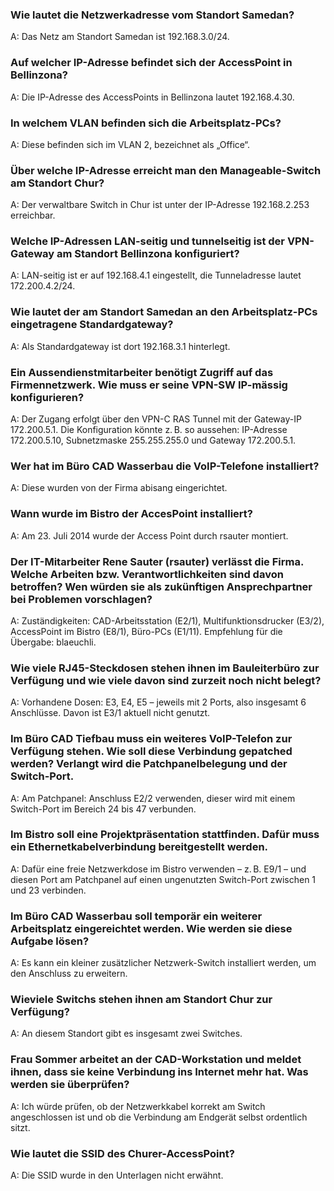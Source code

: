 ### Wie lautet die Netzwerkadresse vom Standort Samedan?
A: Das Netz am Standort Samedan ist 192.168.3.0/24.

### Auf welcher IP-Adresse befindet sich der AccessPoint in Bellinzona?
A: Die IP-Adresse des AccessPoints in Bellinzona lautet 192.168.4.30.

### In welchem VLAN befinden sich die Arbeitsplatz-PCs?
A: Diese befinden sich im VLAN 2, bezeichnet als „Office“.

### Über welche IP-Adresse erreicht man den Manageable-Switch am Standort Chur?
A: Der verwaltbare Switch in Chur ist unter der IP-Adresse 192.168.2.253 erreichbar.

### Welche IP-Adressen LAN-seitig und tunnelseitig ist der VPN-Gateway am Standort Bellinzona konfiguriert?
A: LAN-seitig ist er auf 192.168.4.1 eingestellt, die Tunneladresse lautet 172.200.4.2/24.

### Wie lautet der am Standort Samedan an den Arbeitsplatz-PCs eingetragene Standardgateway?
A: Als Standardgateway ist dort 192.168.3.1 hinterlegt.

### Ein Aussendienstmitarbeiter benötigt Zugriff auf das Firmennetzwerk. Wie muss er seine VPN-SW IP-mässig konfigurieren?
A: Der Zugang erfolgt über den VPN-C RAS Tunnel mit der Gateway-IP 172.200.5.1. Die Konfiguration könnte z. B. so aussehen: IP-Adresse 172.200.5.10, Subnetzmaske 255.255.255.0 und Gateway 172.200.5.1.

### Wer hat im Büro CAD Wasserbau die VoIP-Telefone installiert?
A: Diese wurden von der Firma abisang eingerichtet.

### Wann wurde im Bistro der AccesPoint installiert?
A: Am 23. Juli 2014 wurde der Access Point durch rsauter montiert.

### Der IT-Mitarbeiter Rene Sauter (rsauter) verlässt die Firma. Welche Arbeiten bzw. Verantwortlichkeiten sind davon betroffen? Wen würden sie als zukünftigen Ansprechpartner bei Problemen vorschlagen?
A: Zuständigkeiten: CAD-Arbeitsstation (E2/1), Multifunktionsdrucker (E3/2), AccessPoint im Bistro (E8/1), Büro-PCs (E1/11). Empfehlung für die Übergabe: blaeuchli.

### Wie viele RJ45-Steckdosen stehen ihnen im Bauleiterbüro zur Verfügung und wie viele davon sind zurzeit noch nicht belegt?
A: Vorhandene Dosen: E3, E4, E5 – jeweils mit 2 Ports, also insgesamt 6 Anschlüsse. Davon ist E3/1 aktuell nicht genutzt.

### Im Büro CAD Tiefbau muss ein weiteres VoIP-Telefon zur Verfügung stehen. Wie soll diese Verbindung gepatched werden? Verlangt wird die Patchpanelbelegung und der Switch-Port.
A: Am Patchpanel: Anschluss E2/2 verwenden, dieser wird mit einem Switch-Port im Bereich 24 bis 47 verbunden.

### Im Bistro soll eine Projektpräsentation stattfinden. Dafür muss ein Ethernetkabelverbindung bereitgestellt werden.
A: Dafür eine freie Netzwerkdose im Bistro verwenden – z. B. E9/1 – und diesen Port am Patchpanel auf einen ungenutzten Switch-Port zwischen 1 und 23 verbinden.

### Im Büro CAD Wasserbau soll temporär ein weiterer Arbeitsplatz eingereichtet werden. Wie werden sie diese Aufgabe lösen?
A: Es kann ein kleiner zusätzlicher Netzwerk-Switch installiert werden, um den Anschluss zu erweitern.

### Wieviele Switchs stehen ihnen am Standort Chur zur Verfügung?
A: An diesem Standort gibt es insgesamt zwei Switches.

### Frau Sommer arbeitet an der CAD-Workstation und meldet ihnen, dass sie keine Verbindung ins Internet mehr hat. Was werden sie überprüfen?
A: Ich würde prüfen, ob der Netzwerkkabel korrekt am Switch angeschlossen ist und ob die Verbindung am Endgerät selbst ordentlich sitzt.

### Wie lautet die SSID des Churer-AccessPoint?
A: Die SSID wurde in den Unterlagen nicht erwähnt.
